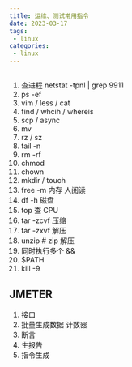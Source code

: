 ```yaml
---
title: 运维、测试常用指令
date: 2023-03-17
tags:
 - linux
categories: 
 - linux
---
```


## 
1. 查进程  netstat -tpnl | grep 9911
1. ps -ef
1. vim / less / cat
1. find / whcih / whereis
1. scp / async
1. mv 
1. rz / sz
1. tail -n 
1. rm -rf 
1. chmod 
1. chown 
1. mkdir / touch 
1. free -m 内存 人阅读
1. df -h 磁盘
1. top 查 CPU
1. tar -zcvf 压缩
1. tar -zxvf 解压
1. unzip  # zip 解压
1. 同时执行多个 && 
1. $PATH 
1. kill -9 



## JMETER
1. 接口
1. 批量生成数据  计数器
1. 断言
1. 生报告
1. 指令生成

